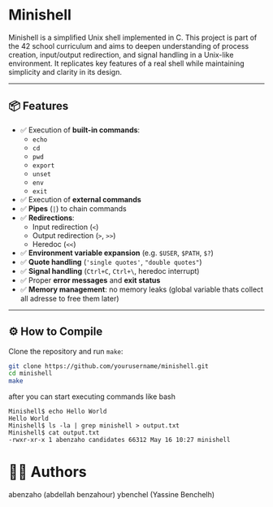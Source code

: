 # Minishell

Minishell is a simplified Unix shell implemented in C. This project is part of the 42 school curriculum and aims to deepen understanding of process creation, input/output redirection, and signal handling in a Unix-like environment. It replicates key features of a real shell while maintaining simplicity and clarity in its design.

---

## 📦 Features

- ✅ Execution of **built-in commands**:
  - `echo`
  - `cd`
  - `pwd`
  - `export`
  - `unset`
  - `env`
  - `exit`
- ✅ Execution of **external commands**
- ✅ **Pipes** (`|`) to chain commands
- ✅ **Redirections**:
  - Input redirection (`<`)
  - Output redirection (`>`, `>>`)
  - Heredoc (`<<`)
- ✅ **Environment variable expansion** (e.g. `$USER`, `$PATH`, `$?`)
- ✅ **Quote handling** (`'single quotes'`, `"double quotes"`)
- ✅ **Signal handling** (`Ctrl+C`, `Ctrl+\`, heredoc interrupt)
- ✅ Proper **error messages** and **exit status**
- ✅ **Memory management**: no memory leaks (global variable thats collect all adresse to free them later)

---

## ⚙️ How to Compile

Clone the repository and run `make`:

```bash
git clone https://github.com/yourusername/minishell.git
cd minishell
make
```
after you can start executing commands like bash
```
Minishell$ echo Hello World
Hello World
Minishell$ ls -la | grep minishell > output.txt
Minishell$ cat output.txt 
-rwxr-xr-x 1 abenzaho candidates 66312 May 16 10:27 minishell
```
# 👨‍💻 Authors
abenzaho (abdellah benzahour)
ybenchel (Yassine Benchelh)
